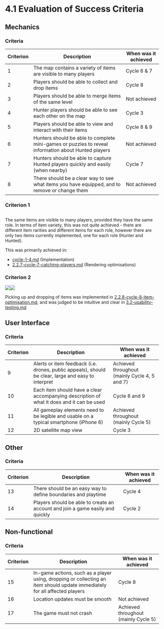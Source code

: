 # 4.1 Evaluation of Success Criteria

## Mechanics

### Criteria

| Criterion | Description                                                                                         | When was it achieved |
| --------- | --------------------------------------------------------------------------------------------------- | -------------------- |
| 1         | The map contains a variety of items are visible to many players                                     | Cycle 6 & 7          |
| 2         | Players should be able to collect and drop items                                                    | Cycle 8              |
| 3         | Players should be able to merge items of the same level                                             | Not achieved         |
| 4         | Hunter players should be able to see each other on the map                                          | Cycle 3              |
| 5         | Players should be able to view and interact with their items                                        | Cycle 8 & 9          |
| 6         | Hunters should be able to complete mini-games or puzzles to reveal information about Hunted players | Not achieved         |
| 7         | Hunters should be able to capture Hunted players quickly and easily (when nearby)                   | Cycle 7              |
| 8         | There should be a clear way to see what items you have equipped, and to remove or change them       | Not achieved         |

### Criterion 1

<figure><img src="../.gitbook/assets/image (1).png" alt=""><figcaption></figcaption></figure>

The same items are visible to many players, provided they have the same role. In terms of item variety, this was not quite achieved - there are different item rarities and different items for each role, however there are only two items currently implemented, one for each role (Hunter and Hunted).&#x20;

This was primarily achieved in:

* [cycle-1-4.md](../design-and-development/cycle-1-4.md "mention") (Implementation)
* [2.2.7-cycle-7-catching-players.md](../design-and-development/2.2.7-cycle-7-catching-players.md "mention") (Rendering optimisations)

### Criterion 2

![](../.gitbook/assets/image.png)![](<../.gitbook/assets/image (2).png>)

Picking up and dropping of items was implemented in [2.2.8-cycle-8-item-optimisation.md](../design-and-development/2.2.8-cycle-8-item-optimisation.md "mention"), and was judged to be intuitive and clear in [3.2-usability-testing.md](../3-testing/3.2-usability-testing.md "mention")

## User Interface

### Criteria

| Criterion | Description                                                                                         | When was it achieved                           |
| --------- | --------------------------------------------------------------------------------------------------- | ---------------------------------------------- |
| 9         | Alerts or item feedback (i.e. drones, public appeals), should be clear, large and easy to interpret | Achieved throughout (mainly Cycle 4, 5 and 7)  |
| 10        | Each item should have a clear accompanying description of what it does and it can be used           | Cycle 8 and 9                                  |
| 11        | All gameplay elements need to be legible and usable on a typical smartphone (iPhone 6)              | Achieved throughout (mainly Cycle 5)           |
| 12        | 2D satellite map view                                                                               | Cycle 3                                        |

## Other

### Criteria

| Criterion | Description                                                                    | When was it achieved |
| --------- | ------------------------------------------------------------------------------ | -------------------- |
| 13        | There should be an easy way to define boundaries and playtime                  | Cycle 4              |
| 14        | Players should be able to create an account and join a game easily and quickly | Cycle 2              |

## Non-functional

### Criteria

| Criterion | Description                                                                                                                | When was it achieved                 |
| --------- | -------------------------------------------------------------------------------------------------------------------------- | ------------------------------------ |
| 15        | In-game actions, such as a player using, dropping or collecting an item should update immediately for all affected players | Cycle 8                              |
| 16        | Location updates must be smooth                                                                                            | Not achieved                         |
| 17        | The game must not crash                                                                                                    | Achieved throughout (mainly Cycle 5) |

